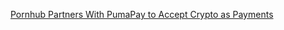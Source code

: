 [Pornhub Partners With PumaPay to Accept Crypto as Payments](https://cointelegraph.com/news/pornhub-partners-with-pumapay-to-accept-crypto-as-payments)